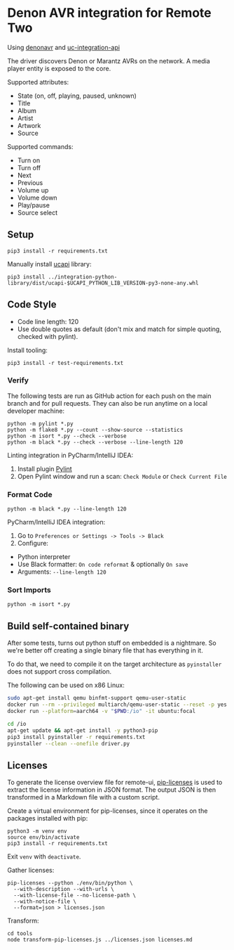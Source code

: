 # Denon AVR integration for Remote Two

Using [denonavr](https://github.com/ol-iver/denonavr) and [uc-integration-api](https://github.com/aitatoi/integration-python-library)

The driver discovers Denon or Marantz AVRs on the network. A media player entity is exposed to the core.

Supported attributes:
- State (on, off, playing, paused, unknown)
- Title
- Album
- Artist
- Artwork
- Source

Supported commands:
- Turn on
- Turn off
- Next
- Previous
- Volume up
- Volume down
- Play/pause
- Source select

## Setup

```console
pip3 install -r requirements.txt
```

Manually install [ucapi](https://github.com/aitatoi/integration-python-library) library:
```console
pip3 install ../integration-python-library/dist/ucapi-$UCAPI_PYTHON_LIB_VERSION-py3-none-any.whl
```

## Code Style

- Code line length: 120
- Use double quotes as default (don't mix and match for simple quoting, checked with pylint).

Install tooling:
```console
pip3 install -r test-requirements.txt
```

### Verify

The following tests are run as GitHub action for each push on the main branch and for pull requests.
They can also be run anytime on a local developer machine:
```console
python -m pylint *.py
python -m flake8 *.py --count --show-source --statistics
python -m isort *.py --check --verbose 
python -m black *.py --check --verbose --line-length 120
```

Linting integration in PyCharm/IntelliJ IDEA:
1. Install plugin [Pylint](https://plugins.jetbrains.com/plugin/11084-pylint)
2. Open Pylint window and run a scan: `Check Module` or `Check Current File`

### Format Code
```console
python -m black *.py --line-length 120
```

PyCharm/IntelliJ IDEA integration:
1. Go to `Preferences or Settings -> Tools -> Black`
2. Configure:
  - Python interpreter
  - Use Black formatter: `On code reformat` & optionally `On save`
  - Arguments: `--line-length 120`

### Sort Imports

```console
python -m isort *.py
```

## Build self-contained binary

After some tests, turns out python stuff on embedded is a nightmare. So we're better off creating a single binary file that has everything in it.

To do that, we need to compile it on the target architecture as `pyinstaller` does not support cross compilation.

The following can be used on x86 Linux:

```bash
sudo apt-get install qemu binfmt-support qemu-user-static
docker run --rm --privileged multiarch/qemu-user-static --reset -p yes
docker run --platform=aarch64 -v "$PWD:/io" -it ubuntu:focal

cd /io
apt-get update && apt-get install -y python3-pip
pip3 install pyinstaller -r requirements.txt
pyinstaller --clean --onefile driver.py
```

## Licenses

To generate the license overview file for remote-ui, [pip-licenses](https://pypi.org/project/pip-licenses/) is used
to extract the license information in JSON format. The output JSON is then transformed in a Markdown file with a
custom script.

Create a virtual environment for pip-licenses, since it operates on the packages installed with pip:
```console
python3 -m venv env
source env/bin/activate
pip3 install -r requirements.txt
```
Exit `venv` with `deactivate`.

Gather licenses:
```console
pip-licenses --python ./env/bin/python \
  --with-description --with-urls \
  --with-license-file --no-license-path \
  --with-notice-file \
  --format=json > licenses.json
```

Transform:
```console
cd tools
node transform-pip-licenses.js ../licenses.json licenses.md
```
